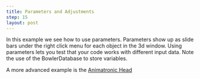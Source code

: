 ```yaml
---
title: Parameters and Adjustments
step: 15
layout: post
---
```


In this example we see how to use parameters. Parameters show up as slide bars under the right click menu for each object in the 3d window. 
Using parameters lets you test that your code works with different input data. Note the use of the BowlerDatabase to store variables. 

A more advanced example is the <a href="https://gist.github.com/madhephaestus/e67b5f75f23c134af5d5054106e3ec40">Animatronic Head</a>

<script src="https://gist.github.com/madhephaestus/ca2cfbba52c848da45e7.js"></script>



